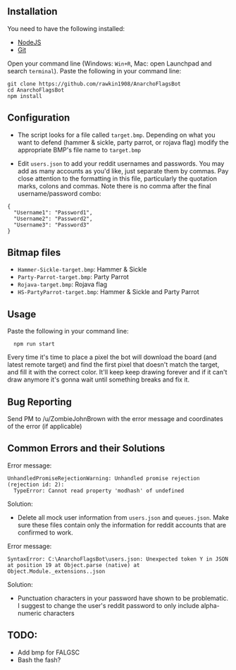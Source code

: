 ## Installation

You need to have the following installed:
* [NodeJS](https://nodejs.org)
* [Git](https://git-scm.com/book/en/v2/Getting-Started-Installing-Git)

Open your command line (Windows: `Win+R`, Mac: open Launchpad and search `terminal`). 
Paste the following in your command line:

```
git clone https://github.com/rawkin1908/AnarchoFlagsBot
cd AnarchoFlagsBot
npm install
```

## Configuration

* The script looks for a file called `target.bmp`. Depending on what you want to defend (hammer & sickle,
party parrot, or rojava flag) modify the appropriate BMP's file name to `target.bmp`

* Edit `users.json` to add your reddit usernames and passwords. You may add as many accounts as you'd like, just separate them by commas. Pay close attention to the formatting in this file, particularly the quotation marks, colons and commas. Note there is no comma after the final username/password combo:

``` 
{
  "Username1": "Password1",
  "Username2": "Password2",
  "Username3": "Password3"
}
```



## Bitmap files
* `Hammer-Sickle-target.bmp`: Hammer & Sickle
* `Party-Parrot-target.bmp`: Party Parrot
* `Rojava-target.bmp`: Rojava flag
* `HS-PartyParrot-target.bmp`: Hammer & Sickle and Party Parrot

## Usage

Paste the following in your command line:

```
  npm run start
```

Every time it's time to place a pixel the bot will download the board
(and latest remote target) and find the first pixel that doesn't match
the target, and fill it with the correct color. It'll keep keep drawing forever and if it can't draw anymore it's gonna
wait until something breaks and fix it.

## Bug Reporting
Send PM to /u/ZombieJohnBrown with the error message and coordinates of the error (if applicable)

## Common Errors and their Solutions

Error message:
```
UnhandledPromiseRejectionWarning: Unhandled promise rejection (rejection id: 2): 
  TypeError: Cannot read property 'modhash' of undefined
```
Solution:
* Delete all mock user information from `users.json` and `queues.json`. Make sure these files contain only the information for reddit accounts that are confirmed to work.

Error message:
```
SyntaxError: C:\AnarchoFlagsBot\users.json: Unexpected token Y in JSON at position 19 at Object.parse (native) at Object.Module._extensions..json
```
Solution:
* Punctuation characters in your password have shown to be problematic. I suggest to change the user's reddit password to only include alpha-numeric characters

## TODO:
* Add bmp for FALGSC
* Bash the fash?
